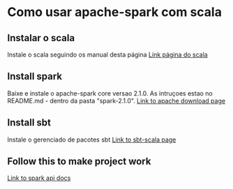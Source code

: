# Como usar apache-spark com scala

## Instalar o scala
Instale o scala seguindo os manual desta página
[Link página do scala](https://www.scala-lang.org/download/install.html)

## Install spark 
Baixe e instale o apache-spark core versao 2.1.0. As intruçoes estao no README.md - dentro da pasta "spark-2.1.0".
[Link to apache download page](https://spark.apache.org/downloads.html)

## Install sbt
Instale o gerenciado de pacotes sbt
[Link to sbt-scala page](http://www.scala-sbt.org/download.html)

## Follow this to make project work
[Link to spark api docs](http://spark.apache.org/docs/2.1.0/quick-start.html)

